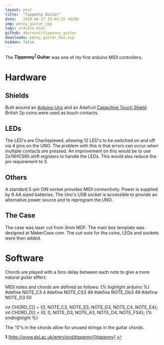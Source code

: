 ```yaml
---
layout: post
title:  "Tippenny Guitar"
date:   2018-06-17 19:44:25 +0100
img: penny_guitar.jpg
tags: arduino midi
github: aburnsni/tippenny_guitar
downloads: penny_guitar_box.zip
hidden: false
---
```

The **Tippenny<sup id="a1">[1](#f1)</sup> Guitar** was one of my first arduino MIDI controllers.

# Hardware

## Shields

Built around an [Arduino Uno][arduino uno] and an Adafruit [Capacitive Touch Shield][touch shield].
British 2p coins were used as touch contacts.

## LEDs

The LED's are Charlieplexed, allowing 12 LED's to be  switched on and off via 4 pins on the UNO.  The problem with this is that errors can occur when multiple contacts are pressed.
An improvement on this would be to use 2x74HC595 shift registers to handle the LEDs.  This would also reduce the pin requirement to 3.

## Others

A standard 5-pin DIN socket provides MIDI connectivity.  Power is supplied by 6 AA sized batteries.  The Uno's USB socket is accessible to provide an alternative power source and to reprogram the UNO.

## The Case

The case was laser cut from 3mm MDF.  The main box template was designed at MakerCase.com.  The cut-outs for the coins, LEDs and sockets were then added.

# Software

Chords are played with a 5ms delay between each note to give a more natural guitar effect.

MIDI notes and chords are defined as follows:
{% highlight arduino %}
#define NOTE_C3 4
#define NOTE_CS3 49
#define NOTE_Db3 49
#define NOTE_D3 50

int CHORD_C[] = {0, NOTE_C3, NOTE_E3, NOTE_G3, NOTE_C4, NOTE_E4};
int CHORD_D[] = {0, 0, NOTE_D3, NOTE_A3, NOTE_D4, NOTE_FS4};
{% endhighlight %}

The "0"s in the chords allow for unused strings in the guitar chords.

<b id="f1">1</b> [http://www.dsl.ac.uk/entry/snd/tippenny][tippenny] [↩](#a1)

[tippenny]: http://www.dsl.ac.uk/entry/snd/tippenny
[arduino uno]: https://store.arduino.cc/arduino-uno-rev3
[touch shield]: https://www.adafruit.com/product/2024